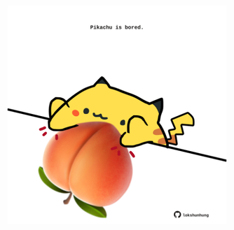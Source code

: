 <!-- built at 26/11/2024, 02:26:31 UTC -->
<p align="center">
  <img width="500" height="500" src="./ReadmeImage.svg">
</p>
